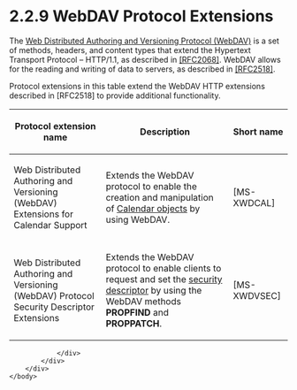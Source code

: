<html dir="LTR" xmlns:mshelp="http://msdn.microsoft.com/mshelp" xmlns:ddue="http://ddue.schemas.microsoft.com/authoring/2003/5" xmlns:xlink="http://www.w3.org/1999/xlink" xmlns:tool="http://www.microsoft.com/tooltip">
    <head>
        <meta http-equiv="Content-Type" content="text/html; CHARSET=utf-8"></meta>
        <meta name="save" content="history"></meta>
        <title>2.2.9 WebDAV Protocol Extensions</title>
        <xml>
            <mshelp:toctitle title="2.2.9 WebDAV Protocol Extensions"></mshelp:toctitle>
            <mshelp:rltitle title="[MS-OXPROTO]: WebDAV Protocol Extensions"></mshelp:rltitle>
            <mshelp:keyword index="A" term="499d65b2-0972-4edf-b8b5-e245bdda9596"></mshelp:keyword>
            <mshelp:attr name="DCSext.ContentType" value="open specification"></mshelp:attr>
            <mshelp:attr name="AssetID" value="499d65b2-0972-4edf-b8b5-e245bdda9596"></mshelp:attr>
            <mshelp:attr name="TopicType" value="kbRef"></mshelp:attr>
            <mshelp:attr name="DCSext.Title" value="[MS-OXPROTO]: WebDAV Protocol Extensions" />
        </xml>
    </head>
    <body>
        <div id="header">
            <h1 class="heading">2.2.9 WebDAV Protocol Extensions</h1>
        </div>
        <div id="mainSection">
            <div id="mainBody">
                <div id="allHistory" class="saveHistory"></div>
                <div id="sectionSection0" class="section" name="collapseableSection">
                    

<p>The <a href="f888c37a-d994-4b91-96a5-e88cfbd66bd6.htm#gt_68024ef0-c00a-4ecf-8dba-42371b11bfeb">Web
Distributed Authoring and Versioning Protocol (WebDAV)</a> is a set of methods,
headers, and content types that extend the Hypertext Transport Protocol –
HTTP/1.1, as described in <a href="https://go.microsoft.com/fwlink/?LinkId=90310">[RFC2068]</a>. WebDAV
allows for the reading and writing of data to servers, as described in <a href="https://go.microsoft.com/fwlink/?LinkId=90363">[RFC2518]</a>.</p>

<p>Protocol extensions in this table extend the WebDAV HTTP
extensions described in [RFC2518] to provide additional functionality.</p>

<table>
 <thead>
  <tr>
   <th>
   <p>Protocol extension name</p>
   </th>
   <th>
   <p>Description</p>
   </th>
   <th>
   <p>Short name</p>
   </th>
  </tr>
 </thead>
 <tr>
  <td>
  <p>Web Distributed Authoring and Versioning (WebDAV)
  Extensions for Calendar Support</p>
  </td>
  <td>
  <p>Extends the WebDAV protocol to enable the creation and
  manipulation of <a href="f888c37a-d994-4b91-96a5-e88cfbd66bd6.htm#gt_b9ce8e55-dae6-467b-b5dc-850087d4dc18">Calendar
  objects</a> by using WebDAV.</p>
  </td>
  <td>
  <p><mshelp:link keywords="52ca41d9-0797-4956-a96d-553565403bc0" tabindex="0">[MS-XWDCAL]</mshelp:link></p>
  </td>
 </tr>
 <tr>
  <td>
  <p>Web Distributed Authoring and Versioning (WebDAV)
  Protocol Security Descriptor Extensions </p>
  </td>
  <td>
  <p>Extends the WebDAV protocol to enable clients to
  request and set the <a href="f888c37a-d994-4b91-96a5-e88cfbd66bd6.htm#gt_e5213722-75a9-44e7-b026-8e4833f0d350">security
  descriptor</a> by using the WebDAV methods <b>PROPFIND</b> and <b>PROPPATCH</b>.</p>
  </td>
  <td>
  <p><mshelp:link keywords="dc043d09-6b76-4392-aea3-68f8e81c64d8" tabindex="0">[MS-XWDVSEC]</mshelp:link></p>
  </td>
 </tr>
</table>

<p> </p>


                </div>
            </div>
        </div>
    </body>
</html>